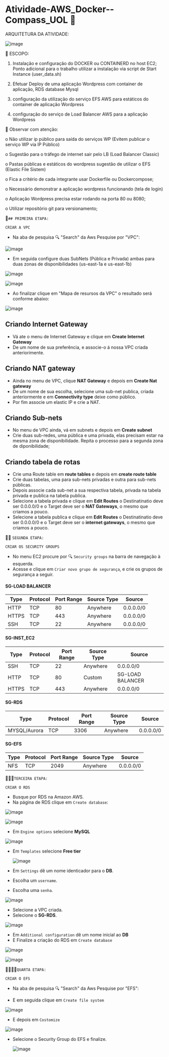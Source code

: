 # Atividade-AWS_Docker--Compass_UOL 🚢

ARQUITETURA DA ATIVIDADE:

![image](https://github.com/1S4QU3s/Atividade-AWS-_Docker--Compass_UOL/assets/159395767/88a5abf3-9e83-4267-9cab-579f9aab3826)


 📜 ESCOPO:
 

1. Instalação e configuração do DOCKER ou CONTAINERD no host EC2;
  Ponto adicional para o trabalho utilizar a instalação via script de Start Instance (user_data.sh) 

2. Efetuar Deploy de uma aplicação Wordpress com container de aplicação, RDS database Mysql 

3. configuração da utilização do serviço EFS AWS para estáticos do container de aplicação Wordpress 

4. configuração do serviço de Load Balancer AWS para a aplicação Wordpress
   




🚨 Observar com atenção:

o Não utilizar ip público para saída do serviços WP (Evitem publicar o serviço WP via IP Público) 

o Sugestão para o tráfego de internet sair pelo LB (Load Balancer Classic) 

o Pastas públicas e estáticos do wordpress sugestão de utilizar o EFS (Elastic File Sistem) 

o Fica a critério de cada integrante usar Dockerfile ou Dockercompose; 

o Necessário demonstrar a aplicação wordpress funcionando (tela de login) 

o Aplicação Wordpress precisa estar rodando na porta 80 ou 8080; 

o Utilizar repositório git para versionamento; 









🚩`## PRIMEIRA ETAPA:`


`CRIAR A VPC`



* Na aba de pesquisa  🔍 "Search" da Aws Pesquise por "VPC":


![image](https://github.com/1S4QU3s/Atividade-AWS-_Docker--Compass_UOL/assets/159395767/6ebe6a03-6fa1-4481-936a-acb5369b0671)



* Em seguida configure duas SubNets (Pública e Privada) ambas para duas zonas de disponibilidades (us-east-1a e us-east-1b)


![image](https://github.com/1S4QU3s/Atividade-AWS-_Docker--Compass_UOL/assets/159395767/41063318-a14b-45dc-b29d-4f67faf8c8b0)

![image](https://github.com/1S4QU3s/Atividade-AWS-_Docker--Compass_UOL/assets/159395767/30ef2198-72f2-4897-951c-0ca2caa1eeb1)



* Ao finalizar clique em "Mapa de resursos da VPC" o resultado será conforme abaixo:

![image](https://github.com/1S4QU3s/Atividade-AWS-_Docker--Compass_UOL/assets/159395767/0f72eccb-9473-4378-8f7c-6363aed2fffd)



## Criando Internet Gateway
- Vá ate o menu de Internet Gateway e clique em **Create Internet Gateway**
- De um nome de sua preferência, e associe-o á nossa VPC criada anteriorimente.

## Criando NAT gateway
- Ainda no menu de VPC, clique **NAT Gateway** e depois em **Create Nat gateway**
- De um nome de sua escolha, selecione uma sub-net publica, criada anteriormente e em **Connectivity type** deixe como público.
- Por fim associe um elastic IP e crie a NAT.

## Criando Sub-nets
- No menu de VPC ainda, vá em subnets e depois em **Create subnet**
- Crie duas sub-redes, uma pública e uma privada, elas precisam estar na mesma zona de disponibilidade. Repita o processo para a segunda zona de diponibilidade;

## Criando tabela de rotas
- Crie uma Route table em **route tables** e depois em **create route table**
- Crie duas tabelas, uma para sub-nets privadas e outra para sub-nets públicas.
- Depois associe cada sub-net a sua respectiva tabela, privada na tabela privada e publica na tabela publica.
- Selecione a tabela privada e clique em **Edit Routes** o Destinatinatio deve ser 0.0.0.0/0 e o Target deve ser o **NAT Gateways**, o mesmo que criamos a pouco.
- Selecione a tabela publica e clique em **Edit Routes** o Destinatinatio deve ser 0.0.0.0/0 e o Target deve ser o **internet gateways**, o mesmo que criamos a pouco.








🚩🚩 `SEGUNDA ETAPA:`


`CRIAR OS SECURITY GROUPS`


* No menu EC2 procure por 🔍 `Security groups` na barra de navegação à esquerda.
* Acesse e clique em `Criar novo grupo de segurança`, e crie os grupos de segurança a seguir.

#### SG-LOAD BALANCER
  | Type         | Protocol | Port Range | Source Type | Source      |
  |--------------|----------|------------|-------------|-------------|
  | HTTP         | TCP      | 80         | Anywhere    | 0.0.0.0/0   |
  | HTTPS        | TCP      | 443        | Anywhere    | 0.0.0.0/0   |
  | SSH          | TCP      | 22         | Anywhere    | 0.0.0.0/0   |
  
#### SG-INST_EC2
  | Type         | Protocol | Port Range | Source Type |  Source          |
  |--------------|----------|------------|-------------|------------------|
  | SSH          | TCP      | 22         | Anywhere    | 0.0.0.0/0        |
  | HTTP         | TCP      | 80         | Custom      | SG-LOAD BALANCER |
  | HTTPS        | TCP      | 443        | Anywhere    | 0.0.0.0/0        |

#### SG-RDS
  | Type         | Protocol | Port Range | Source Type | Source      |
  |--------------|----------|------------|-------------|-------------|
  | MYSQL/Aurora | TCP      | 3306       | Anywhere    | 0.0.0.0/0   |

#### SG-EFS
  | Type         | Protocol | Port Range | Source Type | Source      |
  |--------------|----------|------------|-------------|-------------|
  | NFS          | TCP      | 2049       | Anywhere    | 0.0.0.0/0   |





🚩🚩🚩`TERCEIRA ETAPA:`

`CRIAR O RDS`

* Busque por RDS na Amazon AWS.
* Na página de RDS clique em `Create database`:

  


![image](https://github.com/1S4QU3s/Atividade-AWS-_Docker--Compass_UOL/assets/159395767/ce820f85-e58f-432f-a7b9-bc03b8edc284)

![image](https://github.com/1S4QU3s/Atividade-AWS-_Docker--Compass_UOL/assets/159395767/323dac7f-9c0a-4ca2-a0c4-8efe735535de)



* Em `Engine options` selecione **MySQL**


  
![image](https://github.com/1S4QU3s/Atividade-AWS-_Docker--Compass_UOL/assets/159395767/212093b0-d0f6-4683-bdda-2c45c61be941)


* Em `Templates` selecione **Free tier**


  ![image](https://github.com/1S4QU3s/Atividade-AWS-_Docker--Compass_UOL/assets/159395767/e2594a29-bd54-4b7f-94e0-6f71b7ebb724)


* Em `Settings` dê um nome identicador para o **DB**.
* Escolha um `username`.
* Escolha uma `senha`.

  
![image](https://github.com/1S4QU3s/Atividade-AWS-_Docker--Compass_UOL/assets/159395767/8e314ac5-8935-4100-9949-c3c6a27d5206)


* Selecione a VPC criada.
* Selecione o **SG-RDS**.

![image](https://github.com/1S4QU3s/Atividade-AWS-_Docker--Compass_UOL/assets/159395767/bb91c9d2-cc2b-43d9-845a-7eb55180050c)


* Em `Additional configuration` dê um nome inicial ao **DB**
* E Finalize a criação do RDS em `Create database` 

  
![image](https://github.com/1S4QU3s/Atividade-AWS-_Docker--Compass_UOL/assets/159395767/cc949531-a4cf-4934-9557-76521ce36f28)

![image](https://github.com/1S4QU3s/Atividade-AWS-_Docker--Compass_UOL/assets/159395767/497d7912-2dbc-4aab-bb60-ce7801359d55)


🚩🚩🚩🚩`QUARTA ETAPA:`

`CRIAR O EFS`


* Na aba de pesquisa  🔍 "Search" da Aws Pesquise por "EFS":

* E em seguida clique em `Create file system`



![image](https://github.com/1S4QU3s/Atividade-AWS-_Docker--Compass_UOL/assets/159395767/afcad368-547a-40ce-ad75-b62ecd485c0f)




* E depois em `Costomize`

![image](https://github.com/1S4QU3s/Atividade-AWS-_Docker--Compass_UOL/assets/159395767/03aa533e-b4e6-45c4-9124-0c84af76c3ae)



* Selecione o Security Group do EFS e finalize.


  ![image](https://github.com/1S4QU3s/Atividade-AWS-_Docker--Compass_UOL/assets/159395767/a0762aa4-7114-4f43-98e3-b4f077909b3d)









